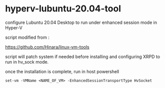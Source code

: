 # hyperv-lubuntu-20.04-tool
configure Lubuntu 20.04 Desktop to run under enhanced session mode in Hyper-V


script modified from :

https://github.com/Hinara/linux-vm-tools


script will patch system if needed before installing and configuring XRPD to run in hv_sock mode.


once the installation is complete, run in host powershell 


```
set-vm -VMName <NAME_OF_VM> -EnhancedSessionTransportType HvSocket
```
